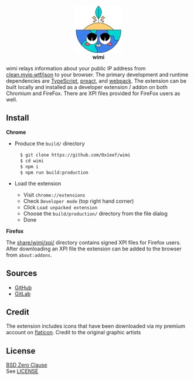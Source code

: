 <p align="center">
<img src="src/images/icon128x128.png"></img>
<br>
<strong>wimi</strong>
</p>

wimi relays information about your public IP address
from
[clean.myip.wtf/json](https://clean.myip.wtf/json)
to your browser. The primary development and runtime
dependencies are
[TypeScript](https://www.typescriptlang.org/),
[preact](https://preactjs.com/),
and
[webpack](https://webpack.js.org/).
The extension can be built locally and installed as a
developer extension / addon on both Chromium and FireFox.
There are XPI files provided for FireFox users as well.

## Install

**Chrome**

* Produce the `build/` directory

        $ git clone https://github.com/0x1eef/wimi
        $ cd wimi
        $ npm i
        $ npm run build:production

* Load the extension
    * Visit `chrome://extensions`
    * Check `Developer mode` (top right hand corner)
    * Click `Load unpacked extension`
    * Choose the `build/production/` directory from the file dialog
    * Done

**Firefox**

The [share/wimi/xpi/](share/wimi/xpi/) directory contains
signed XPI files for Firefox users. After downloading an XPI file
the extension can be added to the browser from `about:addons`.

## Sources

* [GitHub](https://github.com/0x1eef/wimi#readme)
* [GitLab](https://gitlab.com/0x1eef/wimi#about)

## Credit

The extension includes icons that have been downloaded
via my premium account on [flaticon](https://www.flaticon.com).
Credit to the original graphic artists

## License

[BSD Zero Clause](https://choosealicense.com/licenses/0bsd/)
<br>
See [LICENSE](./LICENSE)
